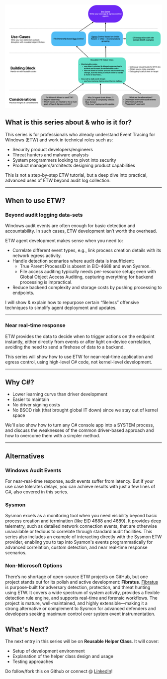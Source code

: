 
![](bigPicture.png)
## What is this series about & who is it for?  
This series is for professionals who already understand Event Tracing for Windows (ETW) and work in technical roles such as:  
- Security product developers/engineers  
- Threat hunters and malware analysts  
- System programmers looking to pivot into security  
- Product managers/architects designing product capabilities  

This is not a step-by-step ETW tutorial, but a deep dive into practical, advanced uses of ETW beyond audit log collection.  

***

## When to use ETW?  

### Beyond audit logging data-sets 
Windows audit events are often enough for basic detection and accountability. In such cases, ETW development isn’t worth the overhead.  

ETW agent development makes sense when you need to:  
- Correlate different event types, e.g., link process creation details with its network egress activity.  
- Handle detection scenarios where audit data is insufficient:  
  - True Parent ProcessID is absent in EID-4688 and even Sysmon.  
  - File access auditing typically needs per-resource setup; even with Global Object Access Auditing, capturing everything for backend processing is impractical.  
- Reduce backend complexity and storage costs by pushing processing to endpoints. 

I will show & explain how to repurpose certain “fileless” offensive techniques to simplify agent deployment and updates.  

***

### Near real-time response  
ETW provides the data to decide when to trigger actions on the endpoint instantly, either directly from events or after light on-device correlation, avoiding the need to send a firehose of data to a backend.

This series will show how to use ETW for near-real-time application and egress control, using high-level C# code, not kernel-level development.  

***

## Why C#?  
- Lower learning curve than driver development  
- Easier to maintain  
- No driver signing costs  
- No BSOD risk (that brought global IT down) since we stay out of kernel space  

We’ll also show how to turn any C# console app into a SYSTEM process, and discuss the weaknesses of the common driver-based approach and how to overcome them with a simpler method.  

***

## Alternatives  
### Windows Audit Events  
For near-real-time response, audit events suffer from latency. But if your use case tolerates delays, you can achieve results with just a few lines of C#, also covered in this series.  

### Sysmon

Sysmon excels as a monitoring tool when you need visibility beyond basic process creation and termination (like EID 4688 and 4689). It provides deep telemetry, such as detailed network connection events, that are otherwise unavailable or tedious to correlate through standard audit facilities. This series also includes an example of interacting directly with the Sysmon ETW provider, enabling you to tap into Sysmon's events programmatically for advanced correlation, custom detection, and near real-time response scenarios.

### Non-Microsoft Options

There’s no shortage of open-source ETW projects on GitHub, but one project stands out for its polish and active development: **Fibratus**. [Fibratus](https://github.com/rabbitstack/fibratus) is purpose-built for adversary detection, protection, and threat hunting using ETW. It covers a wide spectrum of system activity, provides a flexible detection rule engine, and supports real-time and forensic workflows. The project is mature, well-maintained, and highly extensible—making it a strong alternative or complement to Sysmon for advanced defenders and developers seeking maximum control over system event instrumentation.

## What's Next?
The next entry in this series will be on **Reusable Helper Class**. It will cover:
* Setup of development environment
* Explanation of the helper class design and usage
* Testing approaches

Do follow/fork this on Github or connect @ [LinkedIn](https://www.linkedin.com/in/jymcheong/)!